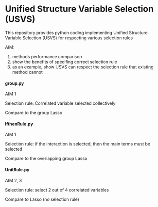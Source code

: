 # Unified Structure Variable Selection (USVS)
This repository provides python coding implementing Unified Structure Variable Selection (USVS) for respecting various selection rules

AIM:
1. methods performance comparison
2. show the benefits of specifing correct selection rule
3. as an example, show USVS can respect the selection rule that existing method cannot

#### group.py 
AIM 1

Selection rule: Correlated variable selected collectively

Compare to the group Lasso


#### IfthenRule.py 
AIM 1

Selection rule: if the interaction is selected, then the main terms must be selected

Compare to the overlapping group Lasso


#### UnitRule.py 
AIM 2, 3

Selection rule: select 2 out of 4 correlated variables

Compare to Lasso (no selection rule)



